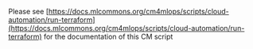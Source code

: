 Please see [https://docs.mlcommons.org/cm4mlops/scripts/cloud-automation/run-terraform](https://docs.mlcommons.org/cm4mlops/scripts/cloud-automation/run-terraform) for the documentation of this CM script
